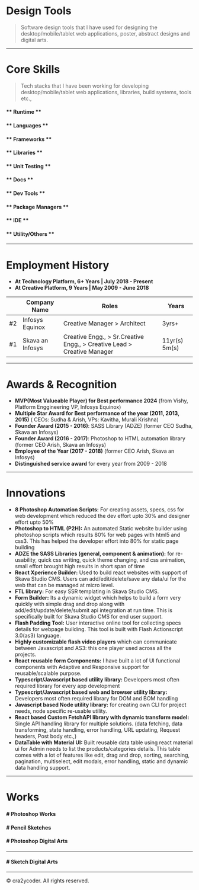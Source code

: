 <!-- # Overview

> Like to LEARN, Love to SHARE, Happy to CODE.

<div id="detail-card-wrapper" class="details-card-wrapper"></div> -->

<!-- <hr /> -->

# Design Tools

> Software design tools that I have used for designing the desktop/mobile/tablet web applications, poster, abstract designs and digital arts.

<div id="designtools" class="logo-wrapper"></div>

<hr />

# Core Skills

> Tech stacks that I have been working for developing desktop/mobile/tablet web applications, libraries, build systems, tools etc.,

<!-- tabs:start -->

#### ** Runtime **

<div id="runtime" class="logo-wrapper"></div>

#### ** Languages **

<div id="languages" class="logo-wrapper"></div>

#### ** Frameworks **

<div id="frameworks" class="logo-wrapper"></div>

#### ** Libraries **

<div id="libraries" class="logo-wrapper"></div>

<!-- others: **isomorphic-fetch, axios, next_i18next** -->

#### ** Unit Testing **

<div id="unittesting" class="logo-wrapper"></div>

#### ** Docs **

<div id="docs" class="logo-wrapper"></div>

#### ** Dev Tools **

<div id="devtools" class="logo-wrapper"></div>

#### ** Package Managers **

<div id="packagemanagers" class="logo-wrapper"></div>

#### ** IDE **

<div id="ide" class="logo-wrapper"></div>

#### ** Utility/Others **

<div id="utility" class="logo-wrapper"></div>

<!-- tabs:end -->

<hr />

# Employment History

- **<b>At Technology Platform, 6+ Years** | July 2018 - Present</b>
- **<b>At Creative Platform, 9 Years** | May 2009 - June 2018</b>

|     | Company Name     | Roles                                                                   | Years         |
| --- | ---------------- | ----------------------------------------------------------------------- | ------------- |
| #2  | Infosys Equinox  | Creative Manager > Architect                                            | 3yrs+         |
| #1  | Skava an Infosys | Creative Engg., > Sr.Creative Engg., > Creative Lead > Creative Manager | 11yr(s) 5m(s) |

<hr />


<div id="experiences-list"></div>

# Awards & Recognition

- **MVP(Most Valueable Player) for Best performance 2024** (from Vishy, Platform Enggineering VP, Infosys Equinox)
- **Multiple Star Award for Best performance of the year (2011, 2013, 2015)** ( CEOs: Sudha & Arish, VPs: Kavitha, Murali Krishna)
- **Founder Award (2015 - 2016)**: SASS Library (ADZE) (former CEO Sudha, Skava an Infosys)
- **Founder Award (2016 - 2017)**: Photoshop to HTML automation library (former CEO Arish, Skava an Infosys)
- **Employee of the Year (2017 - 2018)** (former CEO Arish, Skava an Infosys)
- **Distinguished service award** for every year from 2009 - 2018

<hr />

# Innovations

- **8 Photoshop Automation Scripts:** For creating assets, specs, css for web development which reduced the dev effort upto 30% and designer effort upto 50%
- **Photoshop to HTML (P2H):** An automated Static website builder using photoshop scripts which results 80% for web pages with html5 and css3. This has helped the developer effort into 80% for static page building
- **ADZE the SASS Libraries (general, component & animation):** for re-usability, quick css writing, quick theme changing, and css animation, small effort brought high results in short span of time
- **React Xperience Builder:** Used to build react websites with support of Skava Studio CMS. Users can add/edit/delete/save any data/ui for the web that can be managed at micro level.
- **FTL library:** For easy SSR templating in Skava Studio CMS.
- **Form Builder:** Its a dynamic widget which helps to build a form very quickly with simple drag and drop along with add/edit/update/delete/submit api integration at run time. This is specifically built for Skava Studio CMS for end user support.
- **Flash Padding Tool:** User interactive online tool for collecting specs details for webpage building. This tool is built with Flash Actionscript 3.0(as3) language.
- **Highly customizable flash video players** which can communicate between Javascript and AS3: this one player used across all the projects.
- **React reusable form Components:** I have built a lot of UI functional components with Adaptive and Responsive support for reusable/scalable purpose.
- **Typescript/Javascript based utility library:** Developers most often required library for every app development
- **Typescript/Javascript based web and browser utility library:** Developers most often required library for DOM and BOM handling
- **Javascript based Node utility library:** for creating own CLI for project needs, node specific re-usable utility.
- **React based Custom FetchAPI library with dynamic transform model:** Single API handling library for multiple solutions. (data fetching, data transforming, state handling, error handling, URL updating, Request headers, Post body etc.,)
- **DataTable with Material UI:** Built reusable data table using react material ui for Admin needs to list the products/categories details. This table comes with a lot of features like edit, drag and drop, sorting, searching, pagination, multiselect, edit modals, error handling, static and dynamic data handling support.

<hr />

# Works

#### # Photoshop Works

<div id="psworks" class="gallery"></div>

#### # Pencil Sketches

<div id="pencil-arts" class="gallery"></div>

#### # Photoshop Digital Arts

<div id="arts" class="gallery"></div>

<hr />

#### # Sketch Digital Arts

<div id="sketch" class="gallery"></div>

<hr />

<p id="footer"> 
© cra2ycoder. All rights reserved. 
</p>
